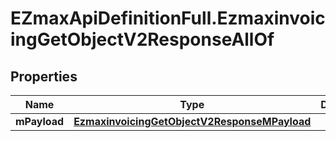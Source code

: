 # EZmaxApiDefinitionFull.EzmaxinvoicingGetObjectV2ResponseAllOf

## Properties

Name | Type | Description | Notes
------------ | ------------- | ------------- | -------------
**mPayload** | [**EzmaxinvoicingGetObjectV2ResponseMPayload**](EzmaxinvoicingGetObjectV2ResponseMPayload.md) |  | 



